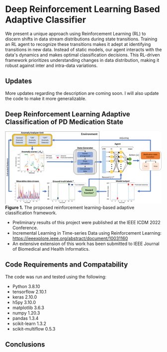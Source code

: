 # Deep Reinforcement Learning Based Adaptive Classifier
We present a unique approach using Reinforcement Learning (RL) to discern shifts in data stream distributions during state transitions.
Training an RL agent to recognize these transitions makes it adept at identifying transitions in new data.
Instead of static models, our agent interacts with the data's dynamics and makes optimal classification decisions.
This RL-driven framework prioritizes understanding changes in data distribution, making it robust against inter and intra-data variations.


## Updates
More updates regarding the description are coming soon. I will also update the code to make it more generalizable.


## Deep Reinforcement Learning Adaptive Classification of PD Medication State
![](figures/figure_rl_structure.png)
**Figure 1.** The proposed reinforcement learning-based adaptive classification framework.

- Preliminary results of this project were published at the IEEE ICDM 2022 Conference.
- Incremental Learning in Time-series Data using Reinforcement Learning: https://ieeexplore.ieee.org/abstract/document/10031160
- An extensive extension of this work has been submitted to IEEE Journal of Biomedical and Health Informatics.


## Code Requirements and Compatability
The code was run and tested using the following:
- Python			3.8.10
- tensorflow		2.10.1
- keras				2.10.0
- h5py				3.10.0
- matplotlib		3.6.3
- numpy				1.20.3
- pandas			1.3.4
- scikit-learn		1.3.2
- scikit-multiflow	0.5.3


## Conclusions




